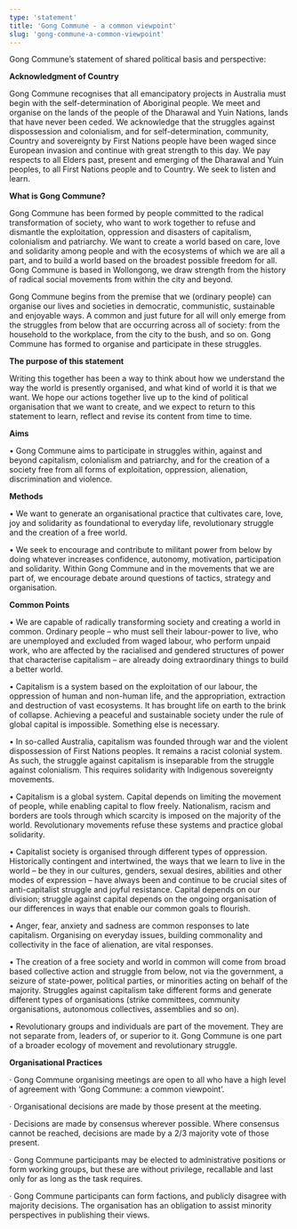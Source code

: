 ```yaml
---
type: 'statement'
title: 'Gong Commune - a common viewpoint'
slug: 'gong-commune-a-common-viewpoint'
---
```


Gong Commune’s statement of shared political basis and perspective:

**Acknowledgment of Country**

Gong Commune recognises that all emancipatory projects in Australia must begin with the self-determination of Aboriginal people. We meet and organise on the lands of the people of the Dharawal and Yuin Nations, lands that have never been ceded. We acknowledge that the struggles against dispossession and colonialism, and for self-determination, community, Country and sovereignty by First Nations people have been waged since European invasion and continue with great strength to this day. We pay respects to all Elders past, present and emerging of the Dharawal and Yuin peoples, to all First Nations people and to Country. We seek to listen and learn.

**What is Gong Commune?**

Gong Commune has been formed by people committed to the radical transformation of society, who want to work together to refuse and dismantle the exploitation, oppression and disasters of capitalism, colonialism and patriarchy. We want to create a world based on care, love and solidarity among people and with the ecosystems of which we are all a part, and to build a world based on the broadest possible freedom for all. Gong Commune is based in Wollongong, we draw strength from the history of radical social movements from within the city and beyond.

Gong Commune begins from the premise that we (ordinary people) can organise our lives and societies in democratic, communistic, sustainable and enjoyable ways. A common and just future for all will only emerge from the struggles from below that are occurring across all of society: from the household to the workplace, from the city to the bush, and so on. Gong Commune has formed to organise and participate in these struggles.

**The purpose of this statement**

Writing this together has been a way to think about how we understand the way the world is presently organised, and what kind of world it is that we want. We hope our actions together live up to the kind of political organisation that we want to create, and we expect to return to this statement to learn, reflect and revise its content from time to time.

**Aims**

• Gong Commune aims to participate in struggles within, against and beyond capitalism, colonialism and patriarchy, and for the creation of a society free from all forms of exploitation, oppression, alienation, discrimination and violence.

**Methods**

• We want to generate an organisational practice that cultivates care, love, joy and solidarity as foundational to everyday life, revolutionary struggle and the creation of a free world.

• We seek to encourage and contribute to militant power from below by doing whatever increases confidence, autonomy, motivation, participation and solidarity. Within Gong Commune and in the movements that we are part of, we encourage debate around questions of tactics, strategy and organisation.

**Common Points**

• We are capable of radically transforming society and creating a world in common. Ordinary people – who must sell their labour-power to live, who are unemployed and excluded from waged labour, who perform unpaid work, who are affected by the racialised and gendered structures of power that characterise capitalism – are already doing extraordinary things to build a better world.

• Capitalism is a system based on the exploitation of our labour, the oppression of human and non-human life, and the appropriation, extraction and destruction of vast ecosystems. It has brought life on earth to the brink of collapse. Achieving a peaceful and sustainable society under the rule of global capital is impossible. Something else is necessary.

• In so-called Australia, capitalism was founded through war and the violent dispossession of First Nations peoples. It remains a racist colonial system. As such, the struggle against capitalism is inseparable from the struggle against colonialism. This requires solidarity with Indigenous sovereignty movements.

• Capitalism is a global system. Capital depends on limiting the movement of people, while enabling capital to flow freely. Nationalism, racism and borders are tools through which scarcity is imposed on the majority of the world. Revolutionary movements refuse these systems and practice global solidarity.

• Capitalist society is organised through different types of oppression. Historically contingent and intertwined, the ways that we learn to live in the world – be they in our cultures, genders, sexual desires, abilities and other modes of expression – have always been and continue to be crucial sites of anti-capitalist struggle and joyful resistance. Capital depends on our division; struggle against capital depends on the ongoing organisation of our differences in ways that enable our common goals to flourish.

• Anger, fear, anxiety and sadness are common responses to late capitalism. Organising on everyday issues, building commonality and collectivity in the face of alienation, are vital responses.

• The creation of a free society and world in common will come from broad based collective action and struggle from below, not via the government, a seizure of state-power, political parties, or minorities acting on behalf of the majority. Struggles against capitalism take different forms and generate different types of organisations (strike committees, community organisations, autonomous collectives, assemblies and so on).

• Revolutionary groups and individuals are part of the movement. They are not separate from, leaders of, or superior to it. Gong Commune is one part of a broader ecology of movement and revolutionary struggle.

**Organisational Practices**

· Gong Commune organising meetings are open to all who have a high level of agreement with ‘Gong Commune: a common viewpoint’.

  
· Organisational decisions are made by those present at the meeting.   

· Decisions are made by consensus wherever possible. Where consensus cannot be reached, decisions are made by a 2/3 majority vote of those present.  

· Gong Commune participants may be elected to administrative positions or form working groups, but these are without privilege, recallable and last only for as long as the task requires.  

· Gong Commune participants can form factions, and publicly disagree with majority decisions. The organisation has an obligation to assist minority perspectives in publishing their views.